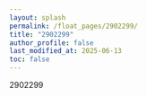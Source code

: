 ```yaml
---
layout: splash
permalink: /float_pages/2902299/
title: "2902299"
author_profile: false
last_modified_at: 2025-06-13
toc: false
---
```

 
2902299
